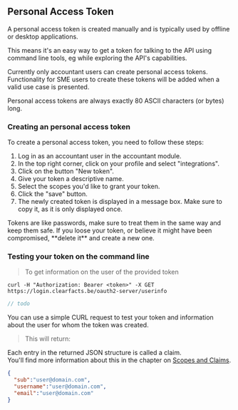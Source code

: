 ## Personal Access Token
A personal access token is created manually and is typically used by offline or desktop applications.

This means it's an easy way to get a token for talking to the API using command line tools, eg while exploring the API's capabilities.

<aside class="notice">
    Currently only accountant users can create personal access tokens.<br/>
    Functionality for SME users to create these tokens will be added when a valid use case is presented. 
</aside>

Personal access tokens are always exactly 80 ASCII characters (or bytes) long.

### Creating an personal access token

To create a personal access token, you need to follow these steps:

1. Log in as an accountant user in the accountant module.
2. In the top right corner, click on your profile and select "integrations".
3. Click on the button "New token".
4. Give your token a descriptive name.
5. Select the scopes you'd like to grant your token.
6. Click the "save" button.
7. The newly created token is displayed in a message box.  Make sure to copy it, as it is only displayed once.

<aside class="warning">
Tokens are like passwords, make sure to treat them in the same way and keep them safe.
If you loose your token, or believe it might have been compromised, **delete it** and create a new one.
</aside>


### Testing your token on the command line

> To get information on the user of the provided token

```shell
curl -H "Authorization: Bearer <token>" -X GET https://login.clearfacts.be/oauth2-server/userinfo
```

```php
// todo
```

You can use a simple CURL request to test your token 
and information about the user for whom the token was created.

> This will return:

Each entry in the returned JSON structure is called a claim.  
You'll find more information about this in the chapter on [Scopes and Claims](#scopes-and-claims). 

```json
{
  "sub":"user@domain.com",
  "username":"user@domain.com",
  "email":"user@domain.com"
}
```



